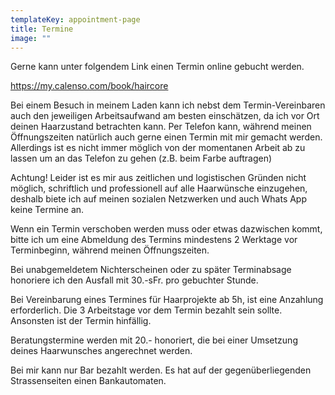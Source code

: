 ```yaml
---
templateKey: appointment-page
title: Termine
image: ""
---
```

Gerne kann unter folgendem Link einen Termin online gebucht werden.

<https://my.calenso.com/book/haircore>

Bei einem Besuch in meinem Laden kann ich nebst dem Termin-Vereinbaren auch den jeweiligen Arbeitsaufwand am besten einschätzen, da ich vor Ort deinen Haarzustand betrachten kann. Per Telefon kann, während meinen Öffnungszeiten natürlich auch gerne einen Termin mit mir gemacht werden. Allerdings ist es nicht immer möglich von der momentanen Arbeit ab zu lassen um an das Telefon zu gehen (z.B. beim Farbe auftragen)  

Achtung! Leider ist es mir aus zeitlichen und logistischen Gründen nicht möglich, schriftlich und professionell auf alle Haarwünsche einzugehen, deshalb biete ich auf meinen sozialen Netzwerken und auch Whats App keine Termine an.





Wenn ein Termin verschoben werden muss oder etwas dazwischen kommt, bitte ich um eine Abmeldung des Termins mindestens 2 Werktage vor Terminbeginn, während meinen Öffnungszeiten.

Bei unabgemeldetem Nichterscheinen oder zu später Terminabsage honoriere ich den Ausfall mit 30.-sFr. pro gebuchter Stunde.

Bei Vereinbarung eines Termines für Haarprojekte ab 5h, ist eine Anzahlung erforderlich. Die 3 Arbeitstage vor dem Termin bezahlt sein sollte. Ansonsten ist der Termin hinfällig.

Beratungstermine werden mit 20.- honoriert, die bei einer Umsetzung deines Haarwunsches angerechnet werden.

Bei mir kann nur Bar bezahlt werden. Es hat auf der gegenüberliegenden Strassenseiten einen Bankautomaten.